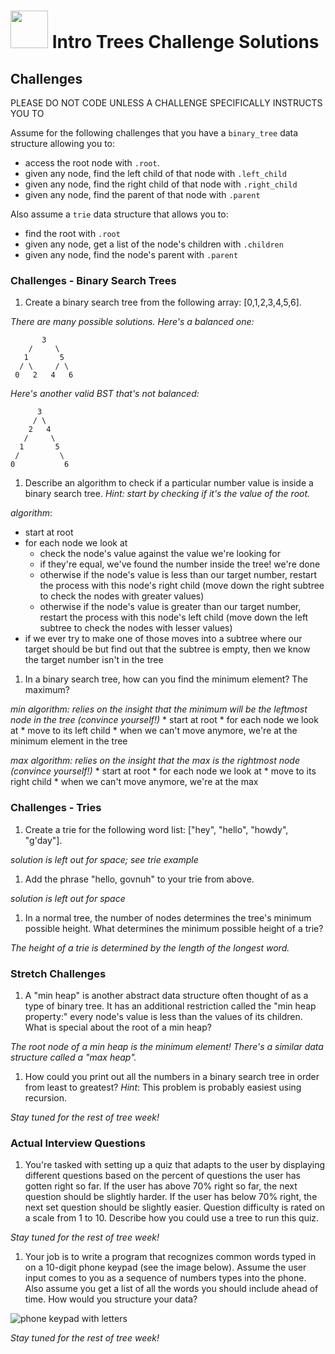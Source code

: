 # <img src="https://cloud.githubusercontent.com/assets/7833470/10899314/63829980-8188-11e5-8cdd-4ded5bcb6e36.png" height="60"> Intro Trees Challenge Solutions

## Challenges

PLEASE DO NOT CODE UNLESS A CHALLENGE SPECIFICALLY INSTRUCTS YOU TO

Assume for the following challenges that you have a `binary_tree` data structure allowing you to:

* access the root node with `.root`.
* given any node, find the left child of that node with `.left_child`
* given any node, find the right child of that node with `.right_child`
* given any node, find the parent of that node with `.parent`

Also assume a `trie` data structure that allows you to:

* find the root with `.root`
* given any node, get a list of the node's children with `.children`
* given any node, find the node's parent with `.parent`

### Challenges - Binary Search Trees

1. Create a binary search tree from the following array: [0,1,2,3,4,5,6].

  *There are many possible solutions.  Here's a balanced one:*

  ```
         3
      /     \
     1       5
    / \     / \
   0   2   4   6
  ```

  *Here's another valid BST that's not balanced:*
  ```
        3
       / \
      2   4
     /     \
    1       5
   /         \
  0           6
  ```

1. Describe an algorithm to check if a particular number value is inside a binary search tree.  *Hint: start by checking if it's the value of the root.*

  *algorithm*:

  * start at root
  * for each node we look at
    * check the node's value against the value we're looking for
    * if they're equal, we've found the number inside the tree! we're done
    * otherwise if the node's value is less than our target number,  restart the process with this node's right child (move down the right subtree to check the nodes with greater values)
    * otherwise if the node's value is greater than our target number, restart the process with this node's left child (move down the left subtree to check the nodes with lesser values)
  * if we ever try to make one of those moves into a subtree where our target should be but find out that the subtree is empty, then we know the target number isn't in the tree

1. In a binary search tree, how can you find the minimum element? The maximum?

  *min algorithm: relies on the insight that the minimum will be the leftmost node in the tree (convince yourself!)*
    * start at root
    * for each node we look at
      * move to its left child
    * when we can't move anymore, we're at the minimum element in the tree

  *max algorithm: relies on the insight that the max is the rightmost node (convince yourself!)*
    * start at root
    * for each node we look at
      * move to its right child
    * when we can't move anymore, we're at the max

### Challenges - Tries

1. Create a trie for the following word list: ["hey", "hello", "howdy", "g'day"].

  *solution is left out for space; see trie example*

1. Add the phrase "hello, govnuh" to your trie from above.  

  *solution is left out for space*

1. In a normal tree, the number of nodes determines the tree's minimum possible height. What determines the minimum possible height of a trie?

  *The height of a trie is determined by the length of the longest word.*


### Stretch Challenges

1. A "min heap" is another abstract data structure often thought of as a type of binary tree. It has an additional restriction called the "min heap property:" every node's value is less than the values of its children. What is special about the root of a min heap?  

  *The root node of a min heap is the minimum element!  There's a similar data structure called a "max heap".*

1. How could you print out all the numbers in a binary search tree in order from least to greatest?  *Hint*: This problem is probably easiest using recursion.

  *Stay tuned for the rest of tree week!*



### Actual Interview Questions

1. You're tasked with setting up a quiz that adapts to the user by displaying different questions based on the percent of questions the user has gotten right so far. If the user has above 70% right so far, the next question should be slightly harder. If the user has below 70% right, the next set question should be slightly easier.  Question difficulty is rated on a scale from 1 to 10. Describe how you could use a tree to run this quiz.

  *Stay tuned for the rest of tree week!*

1. Your job is to write a program that recognizes common words typed in on a 10-digit phone keypad (see the image below). Assume the user input comes to you as a sequence of numbers types into the phone.  Also assume you get a list of all the words you should include ahead of time. How would you structure your data?  

  ![phone keypad with letters](https://parentsof10.files.wordpress.com/2013/03/phone-keypad-picture-application.png)

  *Stay tuned for the rest of tree week!*
